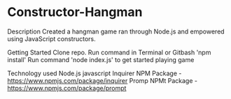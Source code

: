 # Constructor-Hangman

Description
Created a hangman game ran through Node.js and empowered using JavaScript constructors.

Getting Started
Clone repo.
Run command in Terminal or Gitbash 'npm install'
Run command 'node index.js' to get started playing game

Technology used
Node.js
javascript
Inquirer NPM Package - https://www.npmjs.com/package/inquirer
Promp NPMt Package - https://www.npmjs.com/package/prompt

